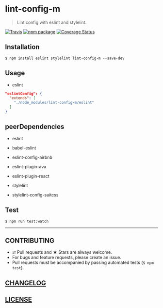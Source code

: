# lint-config-m

> Lint config with eslint and stylelint.

[![Travis][build-badge]][build] [![npm package][npm-badge]][npm] [![Coverage Status][coveralls-badge]][coveralls]

[build-badge]: https://img.shields.io/travis/evenchange4/react-lifecycle-hoc/master.svg?style=flat-square
[build]: https://travis-ci.org/evenchange4/react-lifecycle-hoc

[npm-badge]: https://img.shields.io/npm/v/react-lifecycle-hoc.svg?style=flat-square
[npm]: https://www.npmjs.org/package/react-lifecycle-hoc

[coveralls-badge]: https://img.shields.io/coveralls/evenchange4/react-lifecycle-hoc/master.svg?style=flat-square
[coveralls]: https://coveralls.io/github/evenchange4/react-lifecycle-hoc

## Installation

```console
$ npm install eslint stylelint lint-config-m --save-dev
```

## Usage

- eslint

```json
"eslintConfig": {
  "extends": [
    "./node_modules/lint-config-m/eslint"
  ]
}
```

## peerDependencies

* eslint
* babel-eslint
* eslint-config-airbnb
* eslint-plugin-ava
* eslint-plugin-react

* stylelint
* stylelint-config-suitcss

## Test

```
$ npm run test:watch
```

---

## CONTRIBUTING

* ⇄ Pull requests and ★ Stars are always welcome.
* For bugs and feature requests, please create an issue.
* Pull requests must be accompanied by passing automated tests (`$ npm test`).

## [CHANGELOG](CHANGELOG.md)

## [LICENSE](LICENSE)
